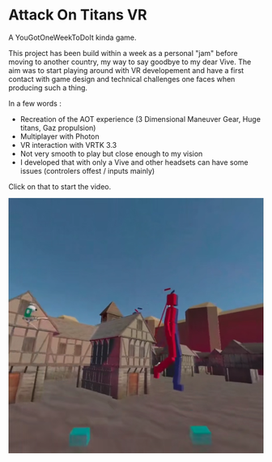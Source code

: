 # Attack On Titans VR 
A YouGotOneWeekToDoIt kinda game.

This project has been build within a week as a personal "jam" before moving to another country, my way to say goodbye to my dear Vive. 
The aim was to start playing around with VR developement and have a first contact with game design and technical challenges one faces when producing such a thing.

In a few words :
- Recreation of the AOT experience (3 Dimensional Maneuver Gear, Huge titans, Gaz propulsion)
- Multiplayer with Photon
- VR interaction with VRTK 3.3
- Not very smooth to play but close enough to my vision
- I developed that with only a Vive and other headsets can have some issues (controlers offest / inputs mainly)

Click on that to start the video.

[![AOT Video](ReadMePic.PNG)](https://youtu.be/wlvKsUX8uOA "AOT Tribute Game - Click to Watch!")

